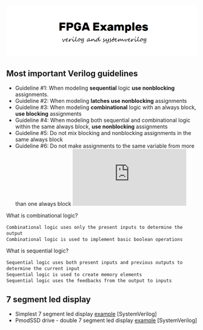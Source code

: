 ![logo](https://raw.githubusercontent.com/signalius/FPGA_Verilog_Examples/master/www/logo.png)

## Most important Verilog guidelines
* Guideline #1: When modeling **sequential** logic **use nonblocking** assignments. 
* Guideline #2: When modeling **latches use nonblocking** assignments
* Guideline #3: When modeling **combinational** logic with an always block, **use blocking** assignments
* Guideline #4: When modeling both sequential and combinational logic within the same always block, **use nonblocking** assignments
* Guideline #5: Do not mix blocking and nonblocking assignments in the same always block
* Guideline #6: Do not make assignments to the same variable from more than one always block
![source](http://www.sunburst-design.com/papers/CummingsSNUG2000SJ_NBA.pdf)

What is combinational logic?
```
Combinational logic uses only the present inputs to determine the output 
Combinational logic is used to implement basic boolean operations 
```

What is sequential logic?
```
Sequential logic uses both present inputs and previous outputs to determine the current input
Sequential logic is used to create memory elements
Sequential logic uses the feedbacks from the output to inputs
```

## 7 segment led display
* Simplest 7 segment led display [example](https://github.com/signalius/FPGA_Verilog_Examples/tree/master/Example_7seg_led_display) [SystemVerilog]
* PmodSSD drive - double 7 segment led display [example](https://github.com/signalius/FPGA_Verilog_Examples/tree/master/Example_7seg_led_display_PmodSSD) [SystemVerilog]

